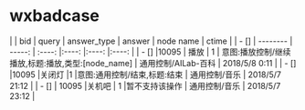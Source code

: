 # wxbadcase

| | bid        | query   |  answer_type  | answer | node name | ctime |
| - []  | --------   | -----:  | :----:  |:----:  |:----:   |:----:   |
| - []  |10095  |	播放	|  1	|  意图:播放控制/继续播放,标题:播放,类型:[node_name]	| 通用控制/AILab-百科	| 2018/5/8 0:11 |
| - []  |10095	    |关闭灯	  |1	             |意图:通用控制/结束,标题:结束	| 通用控制/音乐 |	2018/5/7 21:12 |
| - []  | 10095	  |关机吧	| 1	|暂不支持该操作	| 通用控制/音乐	| 2018/5/7 23:12 |


